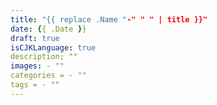 ```yaml
---
title: "{{ replace .Name "-" " " | title }}"
date: {{ .Date }}
draft: true
isCJKLanguage: true
description; ""
images: - ""
categories = - ""
tags = - ""
---
```


